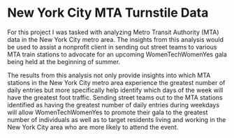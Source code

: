 # New York City MTA Turnstile Data

For this project I was tasked with analyzing Metro Transit Authority (MTA) data in the New York City metro area. The insights from this analysis would be used to assist a nonprofit client in sending out street teams to various MTA train stations to advocate for an upcoming WomenTechWomenYes gala being held at the beginning of summer.

The results from this analysis not only provide insights into which MTA stations in the New York City metro area experience the greatest number of daily entries but more specifically help identify which days of the week will have the greatest foot traffic. Sending street teams out to the MTA stations identified as having the greatest number of daily entries during weekdays will allow WomenTechWomenYes to promote their gala to the greatest number of individuals as well as to target residents living and working in the New York City area who are more likely to attend the event.
